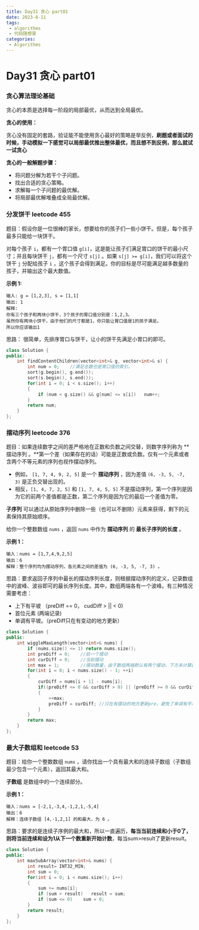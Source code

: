 ```yaml
---
title: Day31 贪心 part01
date: 2023-8-11
tags:
 - algorithms
 - 代码随想录
categories:
 - Algorithms
---
```

#  Day31 贪心 part01

### 贪心算法理论基础

贪心的本质是选择每一阶段的局部最优，从而达到全局最优。

**贪心的使用：** 

贪心没有固定的套路，验证能不能使用贪心最好的策略是举反例，**刷题或者面试的时候，手动模拟一下感觉可以局部最优推出整体最优，而且想不到反例，那么就试一试贪心**

**贪心的一般解题步骤：**

- 将问题分解为若干个子问题。
- 找出合适的贪心策略。
- 求解每一个子问题的最优解。
- 将局部最优解堆叠成全局最优解。

### 分发饼干 leetcode 455

题目：假设你是一位很棒的家长，想要给你的孩子们一些小饼干。但是，每个孩子最多只能给一块饼干。

对每个孩子 `i`，都有一个胃口值 `g[i]`，这是能让孩子们满足胃口的饼干的最小尺寸；并且每块饼干 `j`，都有一个尺寸 `s[j]` 。如果 `s[j] >= g[i]`，我们可以将这个饼干 `j` 分配给孩子 `i` ，这个孩子会得到满足。你的目标是尽可能满足越多数量的孩子，并输出这个最大数值。

**示例 1:**

```
输入: g = [1,2,3], s = [1,1]
输出: 1
解释: 
你有三个孩子和两块小饼干，3个孩子的胃口值分别是：1,2,3。
虽然你有两块小饼干，由于他们的尺寸都是1，你只能让胃口值是1的孩子满足。
所以你应该输出1
```

思路： 很简单，先排序胃口与饼干，让小的饼干先满足小胃口的即可。

```C++
class Solution {
public:
    int findContentChildren(vector<int>& g, vector<int>& s) {
        int num = 0;    //满足总数也是胃口值的索引。
        sort(g.begin(), g.end());
        sort(s.begin(), s.end());
        for(int i = 0; i < s.size(); i++)
        {
            if (num < g.size() && g[num] <= s[i])   num++;
        }
        return num;
    }
};
```

### 摆动序列 leetcode 376

题目：如果连续数字之间的差严格地在正数和负数之间交替，则数字序列称为 **摆动序列 。**第一个差（如果存在的话）可能是正数或负数。仅有一个元素或者含两个不等元素的序列也视作摆动序列。

- 例如， `[1, 7, 4, 9, 2, 5]` 是一个 **摆动序列** ，因为差值 `(6, -3, 5, -7, 3)` 是正负交替出现的。
- 相反，`[1, 4, 7, 2, 5]` 和 `[1, 7, 4, 5, 5]` 不是摆动序列，第一个序列是因为它的前两个差值都是正数，第二个序列是因为它的最后一个差值为零。

**子序列** 可以通过从原始序列中删除一些（也可以不删除）元素来获得，剩下的元素保持其原始顺序。

给你一个整数数组 `nums` ，返回 `nums` 中作为 **摆动序列** 的 **最长子序列的长度** 。

**示例 1：**

```
输入：nums = [1,7,4,9,2,5]
输出：6
解释：整个序列均为摆动序列，各元素之间的差值为 (6, -3, 5, -7, 3) 。
```

思路：要求返回子序列中最长的摆动序列长度，则根据摆动序列的定义，记录数组中的波峰、波谷即可的最长序列长度。其中，数组两端各有一个波峰。有三种情况需要考虑：

- 上下有平坡 （preDiff == 0， cudDiff > || < 0)
- 首位元素    (两端记录)
- 单调有平坡。（preDiff只在有变动的地方更新）

```C++
class Solution {
public:
    int wiggleMaxLength(vector<int>& nums) {
        if (nums.size() <= 1) return nums.size();
        int preDiff = 0;    //前一个摆动
        int curDiff = 0;    //当前摆动
        int max = 1;        //摆动数量，由于数组两端默认有两个摆动，下方未计算数组末尾所以 max初始值为 1.
        for(int i = 0; i < nums.size() - 1; ++i)
        {
            curDiff = nums[i + 1] - nums[i];
            if((preDiff <= 0 && curDiff > 0) || (preDiff >= 0 && curDiff < 0))
            {
                ++max;
                preDiff = curDiff; //只在有摆动的地方更新pre，避免了单调有平坡时误加摆动数量。
            }
        }
        return max;
    }
};
```

### 最大子数组和 leetcode 53

题目：给你一个整数数组 `nums` ，请你找出一个具有最大和的连续子数组（子数组最少包含一个元素），返回其最大和。

**子数组** 是数组中的一个连续部分。

**示例 1：**

```
输入：nums = [-2,1,-3,4,-1,2,1,-5,4]
输出：6
解释：连续子数组 [4,-1,2,1] 的和最大，为 6 。
```

思路：要求的是连续子序例的最大和，所以一直遍历，**每当当前连续和小于0了，则将当前连续和设为1从下一个数重新开始计数**，每当sum>result了更新result。

```C++
class Solution {
public:
    int maxSubArray(vector<int>& nums) {
        int result= INT32_MIN;
        int sum = 0;
        for(int i = 0; i < nums.size(); i++)
        {
            sum += nums[i];
            if (sum > result)   result = sum;
            if (sum <= 0)    sum = 0;
        }
        return result;
    }
};
```

